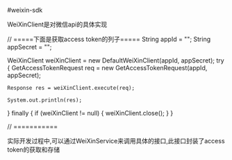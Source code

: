 #weixin-sdk

WeiXinClient是对微信api的具体实现

// =====下面是获取access token的列子=====
String appId = "";
String appSecret = "";

WeiXinClient weiXinClient = new DefaultWeiXinClient(appId, appSecret);
try {
    GetAccessTokenRequest req = new GetAccessTokenRequest(appId, appSecret);

    Response res = weiXinClient.execute(req);

    System.out.println(res);
} finally {
    if (weiXinClient != null) {
        weiXinClient.close();
    }
}

// ===========

实际开发过程中,可以通过WeiXinService来调用具体的接口,此接口封装了access token的获取和存储